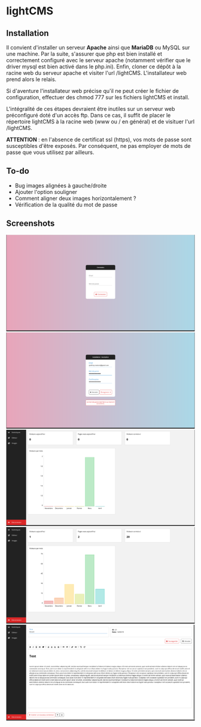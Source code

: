 # lightCMS

## Installation

Il convient d'installer un serveur **Apache** ainsi que **MariaDB** ou MySQL sur une machine. Par la suite, s'assurer que php est bien installé et correctement configuré avec le serveur apache (notamment vérifier que le driver mysql est bien activé dans le php.ini). Enfin, cloner ce dépôt à la racine web du serveur apache et visiter l'url /lightCMS. L'installateur web prend alors le relais.

Si d'aventure l'installateur web précise qu'il ne peut créer le fichier de configuration, effectuer des chmod 777 sur les fichiers lightCMS et install.

L'intégralité de ces étapes devraient être inutiles sur un serveur web préconfiguré doté d'un accès ftp. Dans ce cas, il suffit de placer le répertoire lightCMS à la racine web (www ou / en général) et de visituer l'url /lightCMS.

**ATTENTION** : en l'absence de certificat ssl (https), vos mots de passe sont susceptibles d'être exposés. Par conséquent, ne pas employer de mots de passe que vous utilisez par ailleurs.

## To-do

*  Bug images alignées à gauche/droite
*  Ajouter l'option souligner
*  Comment aligner deux images horizontalement ?
*  Vérification de la qualité du mot de passe

## Screenshots

![](./images/2019-04-13-153705_1920x1080_scrot.png)  
![](./images/2019-04-13-154058_1920x1080_scrot.png)  
![](./images/2019-04-13-154217_1920x1080_scrot.png)  
![](./images/2019-04-13-154451_1920x1080_scrot.png)  
![](./images/2019-04-13-154610_1920x1080_scrot.png)  

